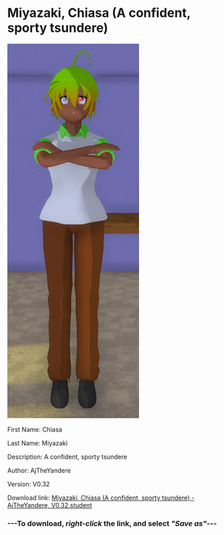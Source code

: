 # Miyazaki, Chiasa (A confident, sporty tsundere)

<img src = "https://raw.githubusercontent.com/Arbiter1223/Daigaku-Gurashi-Custom-Students/master/Students/Files/Miyazaki%2C%20Chiasa%20(A%20confident%2C%20sporty%20tsundere).png">

First Name: Chiasa

Last Name: Miyazaki

Description: A confident, sporty tsundere

Author: AjTheYandere

Version: V0.32

Download link: <a href="https://raw.githubusercontent.com/Arbiter1223/Daigaku-Gurashi-Custom-Students/master/Students/Files/Miyazaki%2C%20Chiasa%20(A%20confident%2C%20sporty%20tsundere)%20-%20AjTheYandere%2C%20V0.32.student">Miyazaki, Chiasa (A confident, sporty tsundere) - AjTheYandere, V0.32.student</a>

### ---**To download, _right-click_ the link, and select _"Save as"_**---
